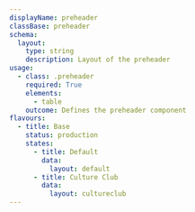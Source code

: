 ```yaml
---
displayName: preheader
classBase: preheader
schema:
  layout:
    type: string
    description: Layout of the preheader
usage:
  - class: .preheader
    required: True
    elements:
      - table
    outcome: Defines the preheader component
flavours:
  - title: Base
    status: production
    states:
      - title: Default
        data:
          layout: default
      - title: Culture Club
        data:
          layout: cultureclub
---
```

